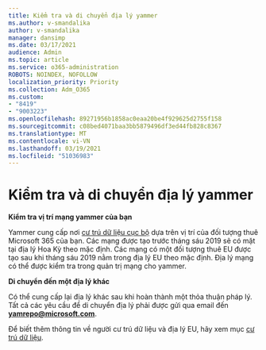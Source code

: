 ```yaml
---
title: Kiểm tra và di chuyển địa lý yammer
ms.author: v-smandalika
author: v-smandalika
manager: dansimp
ms.date: 03/17/2021
audience: Admin
ms.topic: article
ms.service: o365-administration
ROBOTS: NOINDEX, NOFOLLOW
localization_priority: Priority
ms.collection: Adm_O365
ms.custom:
- "8419"
- "9003223"
ms.openlocfilehash: 89271956b1858ac0eaa20be4f929625d2755f158
ms.sourcegitcommit: c08bed4071baa3bb5879496df3ed44fb828c8367
ms.translationtype: MT
ms.contentlocale: vi-VN
ms.lasthandoff: 03/19/2021
ms.locfileid: "51036983"
---
```

# <a name="checking-and-moving-yammer-geo"></a>Kiểm tra và di chuyển địa lý yammer

**Kiểm tra vị trí mạng yammer của bạn**

Yammer cung cấp nơi [cư trú dữ liệu cục bộ](https://docs.microsoft.com/yammer/manage-security-and-compliance/data-residency) dựa trên vị trí của đối tượng thuê Microsoft 365 của bạn. Các mạng được tạo trước tháng sáu 2019 sẽ có mặt tại địa lý Hoa Kỳ theo mặc định. Các mạng có một đối tượng thuê EU được tạo sau khi tháng sáu 2019 nằm trong địa lý EU theo mặc định. Địa lý mạng có thể được kiểm tra trong quản trị mạng cho yammer.

**Di chuyển đến một địa lý khác**

Có thể cung cấp lại địa lý khác sau khi hoàn thành một thỏa thuận pháp lý. Tất cả các yêu cầu để di chuyển địa lý phải được gửi qua email đến **yamrepo@microsoft.com**.

Để biết thêm thông tin về người cư trú dữ liệu và địa lý EU, hãy xem mục [cư trú dữ liệu](https://docs.microsoft.com/yammer/manage-security-and-compliance/data-residency).
